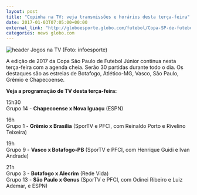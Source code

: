 ```yaml
---
layout: post
title: "Copinha na TV: veja transmissões e horários desta terça-feira"
date: 2017-01-03T07:05:00+00:00
external_link: "http://globoesporte.globo.com/futebol/Copa-SP-de-futebol-junior/noticia/2017/01/copinha-na-tv-veja-transmissoes-e-horarios-desta-terca-feira.html"
categories: news globo.com
---
```

 ![header Jogos na TV (Foto: infoesporte)](http://s2.glbimg.com/qnuAu1qIFFpd2ICyfCdetEB9agI=/0x0:689x86/690x86/s.glbimg.com/es/ge/f/original/2015/03/10/header_jogos-na-tv_2.jpg "header Jogos na TV (Foto: infoesporte)")  

A edição de 2017 da Copa São Paulo de Futebol Júnior continua nesta terça-feira com a agenda cheia. Serão 30 partidas durante todo o dia. Os destaques são as estreias de Botafogo, Atlético-MG, Vasco, São Paulo, Grêmio e Chapecoense.

**Veja a programação de TV desta terça-feira:**

15h30&nbsp;  
Grupo 14 - **Chapecoense x Nova Iguaçu** (ESPN)

16h&nbsp;  
Grupo 1 - **Grêmio x Brasília** (SporTV e PFCI, com Reinaldo Porto e Rivelino Teixeira)

19h&nbsp;  
Grupo 9 - **Vasco x Botafogo-PB** (SporTV e PFCI, com Henrique Guidi e Ivan Andrade)

21h&nbsp;  
Grupo 3 - **Botafogo x Alecrim** (Rede Vida)  
Grupo 13 - **São Paulo x Genus** (SporTV e PFCI, com Odinei Ribeiro e Luiz Ademar, e ESPN)

